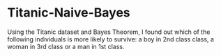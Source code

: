 # Titanic-Naive-Bayes
Using the Titanic dataset and Bayes Theorem, I found out which of the following individuals is more likely to survive: a boy in 2nd class class, a woman in 3rd class or a man in 1st class.
